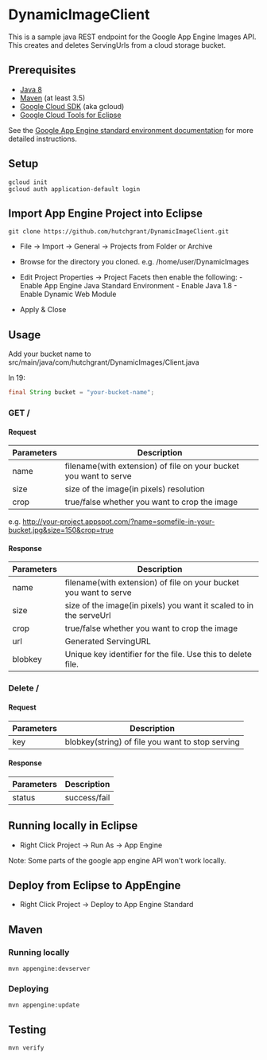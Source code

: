 # DynamicImageClient

This is a sample java REST endpoint for the Google App Engine Images API. This creates and deletes ServingUrls from a cloud storage bucket.

## Prerequisites

- [Java 8](http://www.oracle.com/technetwork/java/javase/downloads/index.html)
- [Maven](https://maven.apache.org/download.cgi) (at least 3.5)
- [Google Cloud SDK](https://cloud.google.com/sdk/) (aka gcloud)
- [Google Cloud Tools for Eclipse](https://cloud.google.com/eclipse/docs/quickstart)

See the [Google App Engine standard environment documentation][ae-docs] for more
detailed instructions.

[ae-docs]: https://cloud.google.com/appengine/docs/java/

## Setup

    gcloud init
    gcloud auth application-default login

## Import App Engine Project into Eclipse

```
git clone https://github.com/hutchgrant/DynamicImageClient.git
```

- File -> Import -> General -> Projects from Folder or Archive

- Browse for the directory you cloned. e.g. /home/user/DynamicImages

- Edit Project Properties -> Project Facets then enable the following: - Enable App Engine Java Standard Environment - Enable Java 1.8 - Enable Dynamic Web Module

- Apply & Close

## Usage

Add your bucket name to src/main/java/com/hutchgrant/DynamicImages/Client.java

ln 19:

```java
final String bucket = "your-bucket-name";
```

### GET /

#### Request

| Parameters | Description                                                       |
| ---------- | ----------------------------------------------------------------- |
| name       | filename(with extension) of file on your bucket you want to serve |
| size       | size of the image(in pixels) resolution                           |
| crop       | true/false whether you want to crop the image                     |

e.g. http://your-project.appspot.com/?name=somefile-in-your-bucket.jpg&size=150&crop=true

#### Response

| Parameters | Description                                                        |
| ---------- | ------------------------------------------------------------------ |
| name       | filename(with extension) of file on your bucket you want to serve  |
| size       | size of the image(in pixels) you want it scaled to in the serveUrl |
| crop       | true/false whether you want to crop the image                      |
| url        | Generated ServingURL                                               |
| blobkey    | Unique key identifier for the file. Use this to delete file.       |

### Delete /

#### Request

| Parameters | Description                                      |
| ---------- | ------------------------------------------------ |
| key        | blobkey(string) of file you want to stop serving |

#### Response

| Parameters | Description  |
| ---------- | ------------ |
| status     | success/fail |

## Running locally in Eclipse

- Right Click Project -> Run As -> App Engine

Note: Some parts of the google app engine API won't work locally.

## Deploy from Eclipse to AppEngine

- Right Click Project -> Deploy to App Engine Standard

## Maven

### Running locally

    mvn appengine:devserver

### Deploying

    mvn appengine:update

## Testing

    mvn verify
